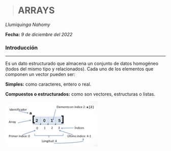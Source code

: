 ># **ARRAYS**
  *Llumiquinga Nahomy*

  **Fecha:** *9 de diciembre del 2022*

### **Introducción**
---
Es un dato estructurado que almacena un conjunto de datos homogéneo (todos del mismo tipo y relacionados). Cada uno de los elementos que componen un vector pueden ser:

**Simples:** como caracteres, entero o real.

**Compuestos o estructurados:** como son vectores, estructuras o listas.

![](imagenes\arra.PNG)